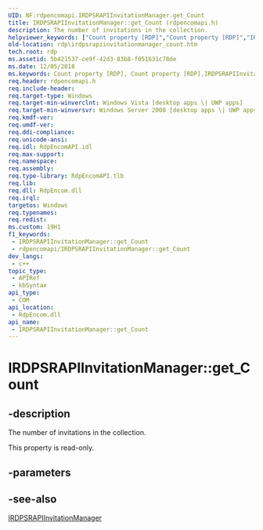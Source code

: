 ```yaml
---
UID: NF:rdpencomapi.IRDPSRAPIInvitationManager.get_Count
title: IRDPSRAPIInvitationManager::get_Count (rdpencomapi.h)
description: The number of invitations in the collection.
helpviewer_keywords: ["Count property [RDP]","Count property [RDP]","IRDPSRAPIInvitationManager interface","Count property [RDP]","RDPSRAPIInvitationManager object","IRDPSRAPIInvitationManager interface [RDP]","Count property","IRDPSRAPIInvitationManager.Count","IRDPSRAPIInvitationManager.get_Count","IRDPSRAPIInvitationManager::Count","IRDPSRAPIInvitationManager::get_Count","RDPSRAPIInvitationManager object [RDP]","Count property","get_Count","rdp.irdpsrapiinvitationmanager_count","rdpencomapi/IRDPSRAPIInvitationManager::Count","rdpencomapi/IRDPSRAPIInvitationManager::get_Count"]
old-location: rdp\irdpsrapiinvitationmanager_count.htm
tech.root: rdp
ms.assetid: 5b421537-ce9f-42d3-83b8-f051631c78de
ms.date: 12/05/2018
ms.keywords: Count property [RDP], Count property [RDP],IRDPSRAPIInvitationManager interface, Count property [RDP],RDPSRAPIInvitationManager object, IRDPSRAPIInvitationManager interface [RDP],Count property, IRDPSRAPIInvitationManager.Count, IRDPSRAPIInvitationManager.get_Count, IRDPSRAPIInvitationManager::Count, IRDPSRAPIInvitationManager::get_Count, RDPSRAPIInvitationManager object [RDP],Count property, get_Count, rdp.irdpsrapiinvitationmanager_count, rdpencomapi/IRDPSRAPIInvitationManager::Count, rdpencomapi/IRDPSRAPIInvitationManager::get_Count
req.header: rdpencomapi.h
req.include-header: 
req.target-type: Windows
req.target-min-winverclnt: Windows Vista [desktop apps \| UWP apps]
req.target-min-winversvr: Windows Server 2008 [desktop apps \| UWP apps]
req.kmdf-ver: 
req.umdf-ver: 
req.ddi-compliance: 
req.unicode-ansi: 
req.idl: RdpEncomAPI.idl
req.max-support: 
req.namespace: 
req.assembly: 
req.type-library: RdpEncomAPI.tlb
req.lib: 
req.dll: RdpEncom.dll
req.irql: 
targetos: Windows
req.typenames: 
req.redist: 
ms.custom: 19H1
f1_keywords:
 - IRDPSRAPIInvitationManager::get_Count
 - rdpencomapi/IRDPSRAPIInvitationManager::get_Count
dev_langs:
 - c++
topic_type:
 - APIRef
 - kbSyntax
api_type:
 - COM
api_location:
 - RdpEncom.dll
api_name:
 - IRDPSRAPIInvitationManager::get_Count
---
```


# IRDPSRAPIInvitationManager::get_Count


## -description

The number of invitations in the collection.

This property is read-only.

## -parameters

## -see-also

<a href="/windows/desktop/api/rdpencomapi/nn-rdpencomapi-irdpsrapiinvitationmanager">IRDPSRAPIInvitationManager</a>

